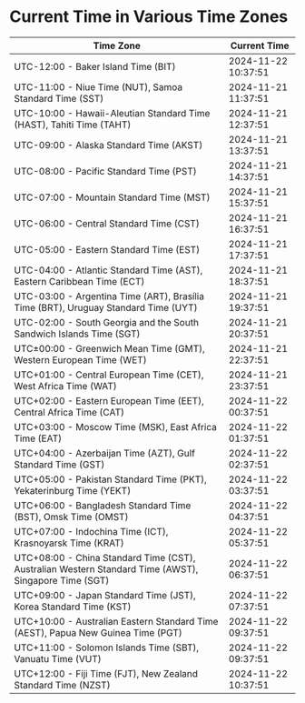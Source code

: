 # Current Time in Various Time Zones

| Time Zone | Current Time |
|-----------|--------------|
| UTC-12:00 - Baker Island Time (BIT) | 2024-11-22 10:37:51 |
| UTC-11:00 - Niue Time (NUT), Samoa Standard Time (SST) | 2024-11-21 11:37:51 |
| UTC-10:00 - Hawaii-Aleutian Standard Time (HAST), Tahiti Time (TAHT) | 2024-11-21 12:37:51 |
| UTC-09:00 - Alaska Standard Time (AKST) | 2024-11-21 13:37:51 |
| UTC-08:00 - Pacific Standard Time (PST) | 2024-11-21 14:37:51 |
| UTC-07:00 - Mountain Standard Time (MST) | 2024-11-21 15:37:51 |
| UTC-06:00 - Central Standard Time (CST) | 2024-11-21 16:37:51 |
| UTC-05:00 - Eastern Standard Time (EST) | 2024-11-21 17:37:51 |
| UTC-04:00 - Atlantic Standard Time (AST), Eastern Caribbean Time (ECT) | 2024-11-21 18:37:51 |
| UTC-03:00 - Argentina Time (ART), Brasília Time (BRT), Uruguay Standard Time (UYT) | 2024-11-21 19:37:51 |
| UTC-02:00 - South Georgia and the South Sandwich Islands Time (SGT) | 2024-11-21 20:37:51 |
| UTC±00:00 - Greenwich Mean Time (GMT), Western European Time (WET) | 2024-11-21 22:37:51 |
| UTC+01:00 - Central European Time (CET), West Africa Time (WAT) | 2024-11-21 23:37:51 |
| UTC+02:00 - Eastern European Time (EET), Central Africa Time (CAT) | 2024-11-22 00:37:51 |
| UTC+03:00 - Moscow Time (MSK), East Africa Time (EAT) | 2024-11-22 01:37:51 |
| UTC+04:00 - Azerbaijan Time (AZT), Gulf Standard Time (GST) | 2024-11-22 02:37:51 |
| UTC+05:00 - Pakistan Standard Time (PKT), Yekaterinburg Time (YEKT) | 2024-11-22 03:37:51 |
| UTC+06:00 - Bangladesh Standard Time (BST), Omsk Time (OMST) | 2024-11-22 04:37:51 |
| UTC+07:00 - Indochina Time (ICT), Krasnoyarsk Time (KRAT) | 2024-11-22 05:37:51 |
| UTC+08:00 - China Standard Time (CST), Australian Western Standard Time (AWST), Singapore Time (SGT) | 2024-11-22 06:37:51 |
| UTC+09:00 - Japan Standard Time (JST), Korea Standard Time (KST) | 2024-11-22 07:37:51 |
| UTC+10:00 - Australian Eastern Standard Time (AEST), Papua New Guinea Time (PGT) | 2024-11-22 09:37:51 |
| UTC+11:00 - Solomon Islands Time (SBT), Vanuatu Time (VUT) | 2024-11-22 09:37:51 |
| UTC+12:00 - Fiji Time (FJT), New Zealand Standard Time (NZST) | 2024-11-22 10:37:51 |
